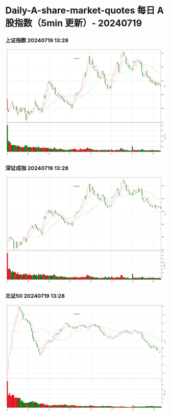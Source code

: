 
# Daily-A-share-market-quotes 每日 A 股指数（5min 更新）- 20240719

### 上证指数 20240719 13:28
![](./fig/2024/7/20240719-sh000001.png)

### 深证成指 20240719 13:28
![](./fig/2024/7/20240719-sz399001.png)

### 北证50 20240719 13:28
![](./fig/2024/7/20240719-bj899050.png)
